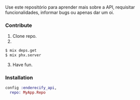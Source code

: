 Use este repositório para aprender mais sobre a API, requisitar funcionalidades, informar bugs ou apenas dar um oi.

### Contribute

1. Clone repo.
2. 
```sh
$ mix deps.get
$ mix phx.server
```
3. Have fun.

### Installation

```ex
config :enderecify_api,
  repo: MyApp.Repo
```
